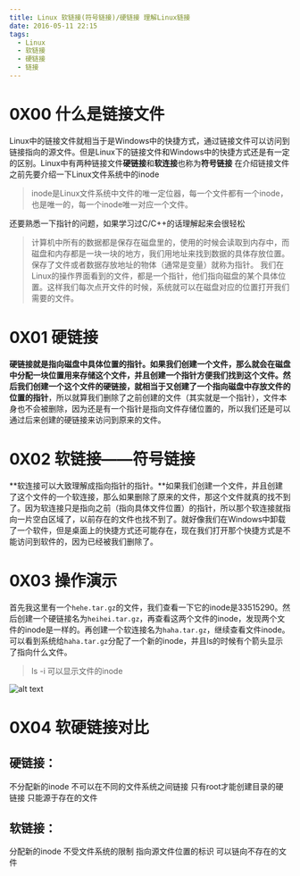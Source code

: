 ```yaml
---
title: Linux 软链接(符号链接)/硬链接 理解Linux链接
date: 2016-05-11 22:15
tags:
  - Linux
  - 软链接
  - 硬链接
  - 链接
---
```



# 0X00 什么是链接文件
Linux中的链接文件就相当于是Windows中的快捷方式，通过链接文件可以访问到链接指向的源文件。但是Linux下的链接文件和Windows中的快捷方式还是有一定的区别。Linux中有两种链接文件**硬链接**和**软连接**也称为**符号链接**
在介绍链接文件之前先要介绍一下Linux文件系统中的inode
>inode是Linux文件系统中文件的唯一定位器，每一个文件都有一个inode，也是唯一的，每一个inode唯一对应一个文件。

还要熟悉一下指针的问题，如果学习过C/C++的话理解起来会很轻松
>计算机中所有的数据都是保存在磁盘里的，使用的时候会读取到内存中，而磁盘和内存都是一块一块的地方，我们用地址来找到数据的具体存放位置。保存了文件或者数据存放地址的物体（通常是变量）就称为指针。
>我们在Linux的操作界面看到的文件，都是一个指针，他们指向磁盘的某个具体位置。这样我们每次点开文件的时候，系统就可以在磁盘对应的位置打开我们需要的文件。

# 0X01 硬链接
**硬链接就是指向磁盘中具体位置的指针。**如果我们创建一个文件，那么就会在磁盘中分配一块位置用来存储这个文件，并且创建一个指针方便我们找到这个文件。然后我们创建一个这个文件的硬链接，就相当于又创建了一个**指向磁盘中存放文件的位置的指针**，所以就算我们删除了之前创建的文件（其实就是一个指针），文件本身也不会被删除，因为还是有一个指针是指向文件存储位置的，所以我们还是可以通过后来创建的硬链接来访问到原来的文件。

# 0X02 软链接——符号链接
**软连接可以大致理解成指向指针的指针。**如果我们创建一个文件，并且创建了这个文件的一个软连接，那么如果删除了原来的文件，那这个文件就真的找不到了。因为软连接只是指向之前（指向具体文件位置）的指针，所以那个软连接就指向一片空白区域了，以前存在的文件也找不到了。就好像我们在Windows中卸载了一个软件，但是桌面上的快捷方式还可能存在，现在我们打开那个快捷方式是不能访问到软件的，因为已经被我们删除了。

# 0X03 操作演示
首先我这里有一个```hehe.tar.gz```的文件，我们查看一下它的inode是33515290。然后创建一个硬链接名为```heihei.tar.gz```，再查看这两个文件的inode，发现两个文件的inode是一样的。再创建一个软连接名为```haha.tar.gz```，继续查看文件inode。可以看到系统给```haha.tar.gz```分配了一个新的inode，并且ls的时候有个箭头显示了指向什么文件。
>ls -i 可以显示文件的inode

![alt text](http://o6sowsew8.bkt.clouddn.com/VirtualBox_CentOS_Study_16_05_2016_20_10_26.png)

# 0X04 软硬链接对比

## 硬链接：
不分配新的inode
不可以在不同的文件系统之间链接
只有root才能创建目录的硬链接
只能源于存在的文件

## 软链接：
分配新的inode
不受文件系统的限制
指向源文件位置的标识
可以链向不存在的文件

